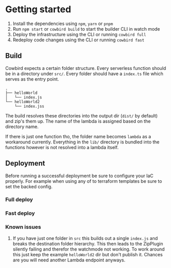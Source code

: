 # Getting started

1. Install the dependencies using `npm`, `yarn` or `pnpm`
1. Run `npm start` or `cowbird build` to start the builder CLI in watch mode
2. Deploy the infrastructure using the CLI or running `cowbird full`
3. Redeploy code changes using the CLI or running `cowbird fast`

## Build

Cowbird expects a certain folder structure. Every serverless function should be in a directory under `src/`. Every folder
should have a `index.ts` file which serves as the entry point.

```
.
├── helloWorld
│   └── index.js
└── helloWorld2
    └── index.jss
```

The build resolves these directories into the output dir (`dist/` by default) and zip's them up. The name of the lambda
is assigned based on the directory name.

If there is just one function tho, the folder name becomes `lambda` as a workaround currently. Everything in the `lib/`
directory is bundled into the functions however is not resolved into a lambda itself.

## Deployment

Before running a successful deployment be sure to configure your IaC properly. For example when using any of to
terraform templates be sure to set the backed config.

### Full deploy


### Fast deploy



### Known issues

1. If you have just one folder in `src` this builds out a single `index.js` and breaks the destination folder hierarchy.
   This then leads to the ZipPlugin silently failing and therefor the watchmode not working. To work around this just
   keep the example `helloWorld2` dir but don't publish it. Chances are you will need another Lambda endpoint anyways.